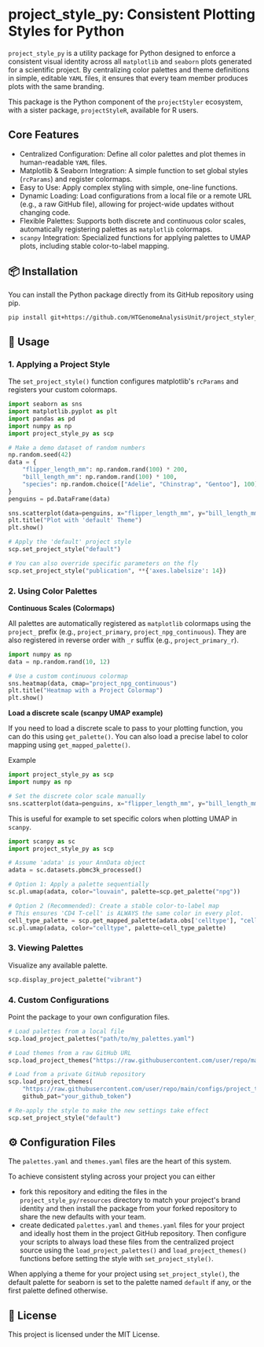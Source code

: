 # project_style_py: Consistent Plotting Styles for Python

`project_style_py` is a utility package for Python designed to enforce a consistent visual identity across all `matplotlib` and `seaborn` plots generated for a scientific project. By centralizing color palettes and theme definitions in simple, editable `YAML` files, it ensures that every team member produces plots with the same branding.

This package is the Python component of the `projectStyler` ecosystem, with a sister package, `projectStyleR`, available for R users.

## Core Features

- Centralized Configuration: Define all color palettes and plot themes in human-readable `YAML` files.
- Matplotlib & Seaborn Integration: A simple function to set global styles (`rcParams`) and register colormaps.
- Easy to Use: Apply complex styling with simple, one-line functions.
- Dynamic Loading: Load configurations from a local file or a remote URL (e.g., a raw GitHub file), allowing for project-wide updates without changing code.
- Flexible Palettes: Supports both discrete and continuous color scales, automatically registering palettes as `matplotlib` colormaps.
- `scanpy` Integration: Specialized functions for applying palettes to UMAP plots, including stable color-to-label mapping.

## 📦 Installation

You can install the Python package directly from its GitHub repository using pip.

```bash
pip install git+https://github.com/HTGenomeAnalysisUnit/project_styler_py.git
```

## 🐍 Usage

### 1. Applying a Project Style

The `set_project_style()` function configures matplotlib's `rcParams` and registers your custom colormaps.

```python
import seaborn as sns
import matplotlib.pyplot as plt
import pandas as pd
import numpy as np
import project_style_py as scp

# Make a demo dataset of random numbers
np.random.seed(42)
data = {
    "flipper_length_mm": np.random.rand(100) * 200,
    "bill_length_mm": np.random.rand(100) * 100,
    "species": np.random.choice(["Adelie", "Chinstrap", "Gentoo"], 100)
}
penguins = pd.DataFrame(data)

sns.scatterplot(data=penguins, x="flipper_length_mm", y="bill_length_mm")
plt.title("Plot with 'default' Theme")
plt.show()

# Apply the 'default' project style
scp.set_project_style("default")

# You can also override specific parameters on the fly
scp.set_project_style("publication", **{'axes.labelsize': 14})
```

### 2. Using Color Palettes

**Continuous Scales (Colormaps)**

All palettes are automatically registered as `matplotlib` colormaps using the `project_` prefix (e.g., `project_primary`, `project_npg_continuous`). They are also registered in reverse order with `_r` suffix (e.g., `project_primary_r`).

```python
import numpy as np
data = np.random.rand(10, 12)

# Use a custom continuous colormap
sns.heatmap(data, cmap="project_npg_continuous")
plt.title("Heatmap with a Project Colormap")
plt.show()
```

**Load a discrete scale (scanpy UMAP example)**

If you need to load a discrete scale to pass to your plotting function, you can do this using `get_palette()`. You can also load a precise label to color mapping using `get_mapped_palette()`.

Example

```python
import project_style_py as scp
import numpy as np

# Set the discrete color scale manually
sns.scatterplot(data=penguins, x="flipper_length_mm", y="bill_length_mm", hue="species", palette=scp.get_palette("npg"))
```

This is useful for example to set specific colors when plotting UMAP in `scanpy`.

```python
import scanpy as sc
import project_style_py as scp

# Assume 'adata' is your AnnData object
adata = sc.datasets.pbmc3k_processed()

# Option 1: Apply a palette sequentially
sc.pl.umap(adata, color="louvain", palette=scp.get_palette("npg"))

# Option 2 (Recommended): Create a stable color-to-label map
# This ensures 'CD4 T-cell' is ALWAYS the same color in every plot.
cell_type_palette = scp.get_mapped_palette(adata.obs['celltype'], "celltype")
sc.pl.umap(adata, color="celltype", palette=cell_type_palette)
```

### 3. Viewing Palettes

Visualize any available palette.

```python
scp.display_project_palette("vibrant")
```

### 4. Custom Configurations

Point the package to your own configuration files.

```python
# Load palettes from a local file
scp.load_project_palettes("path/to/my_palettes.yaml")

# Load themes from a raw GitHub URL
scp.load_project_themes("https://raw.githubusercontent.com/user/repo/main/configs/project_themes.yaml")

# Load from a private GitHub repository
scp.load_project_themes(
    "https://raw.githubusercontent.com/user/repo/main/configs/project_themes.yaml", 
    github_pat="your_github_token")

# Re-apply the style to make the new settings take effect
scp.set_project_style("default")
```

## ⚙️ Configuration Files

The `palettes.yaml` and `themes.yaml` files are the heart of this system. 

To achieve consistent styling across your project you can either 

- fork this repository and editing the files in the `project_style_py/resources` directory to match your project's brand identity and then install the package from your forked repository to share the new defaults with your team.
- create dedicated `palettes.yaml` and `themes.yaml` files for your project and ideally host them in the project GitHub repository. Then configure your scripts to always load these files from the centralized project source using the `load_project_palettes()` and `load_project_themes()` functions before setting the style with `set_project_style()`.

When applying a theme for your project using `set_project_style()`, the default palette for seaborn is set to the palette named `default` if any, or the first palette defined otherwise.

## 📝 License

This project is licensed under the MIT License.